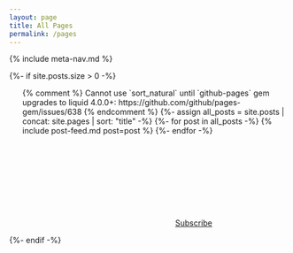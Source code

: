 ```yaml
---
layout: page
title: All Pages
permalink: /pages
---
```


{% include meta-nav.md %}

{%- if site.posts.size > 0 -%}
  <ul class="post-list">
    {% comment %}
      Cannot use `sort_natural` until `github-pages` gem upgrades to liquid 4.0.0+: https://github.com/github/pages-gem/issues/638
    {% endcomment %}
    {%- assign all_posts = site.posts | concat: site.pages | sort: "title" -%}
    {%- for post in all_posts -%}
      {% include post-feed.md post=post %}
    {%- endfor -%}
  </ul>

  <p class="feed-subscribe"><svg class="svg-icon orange"><use xlink:href="{{ '/assets/minima-social-icons.svg#rss' | relative_url }}"></use></svg><a href="{{ "/feed.xml" | relative_url }}">Subscribe</a></p>
{%- endif -%}

